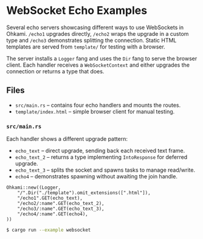 # WebSocket Echo Examples

Several echo servers showcasing different ways to use WebSockets in Ohkami.
`/echo1` upgrades directly, `/echo2` wraps the upgrade in a custom type and
`/echo3` demonstrates splitting the connection.  Static HTML templates are served
from `template/` for testing with a browser.

The server installs a `Logger` fang and uses the `Dir` fang to serve the
browser client. Each handler receives a `WebSocketContext` and either upgrades
the connection or returns a type that does.

## Files

- `src/main.rs` – contains four echo handlers and mounts the routes.
- `template/index.html` – simple browser client for manual testing.

### `src/main.rs`

Each handler shows a different upgrade pattern:

- `echo_text` – direct upgrade, sending back each received text frame.
- `echo_text_2` – returns a type implementing `IntoResponse` for deferred upgrade.
- `echo_text_3` – splits the socket and spawns tasks to manage read/write.
- `echo4` – demonstrates spawning without awaiting the join handle.

```rust,ignore
Ohkami::new((Logger,
    "/".Dir("./template").omit_extensions([".html"]),
    "/echo1".GET(echo_text),
    "/echo2/:name".GET(echo_text_2),
    "/echo3/:name".GET(echo_text_3),
    "/echo4/:name".GET(echo4),
))
```

```bash
$ cargo run --example websocket
```

